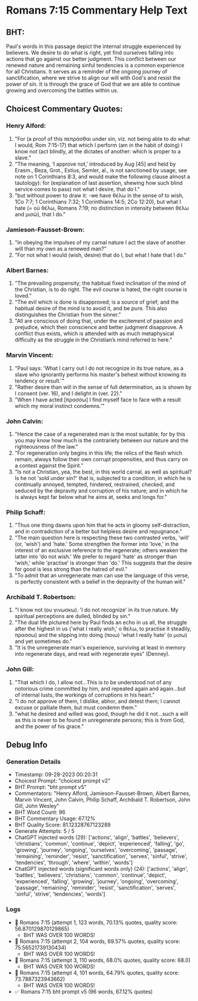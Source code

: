 # Romans 7:15 Commentary Help Text

## BHT:
Paul's words in this passage depict the internal struggle experienced by believers. We desire to do what is right, yet find ourselves falling into actions that go against our better judgment. This conflict between our renewed nature and remaining sinful tendencies is a common experience for all Christians. It serves as a reminder of the ongoing journey of sanctification, where we strive to align our will with God's and resist the power of sin. It is through the grace of God that we are able to continue growing and overcoming the battles within us.

## Choicest Commentary Quotes:
### Henry Alford:
1. "For (a proof of this πεπράσθαι under sin, viz. not being able to do what I would, Rom 7:15-17) that which I perform (am in the habit of doing) I know not (act blindly, at the dictates of another: which is proper to a slave." 
2. "The meaning, ‘I approve not,’ introduced by Aug [45] and held by Erasm., Beza, Grot., Estius, Semler, al., is not sanctioned by usage, see note on 1 Corinthians 8:3, and would make the following clause almost a tautology): for (explanation of last assertion, shewing how such blind service comes to pass) not what I desire, that do I."
3. "but without power to draw it: -we have θέλω in the sense of to wish, 1Co 7:7; 1 Corinthians 7:32; 1 Corinthians 14:5; 2Co 12:20), but what I hate (= οὐ θέλω, Romans 7:19; no distinction in intensity between θέλω and μισῶ), that I do."

### Jamieson-Fausset-Brown:
1. "In obeying the impulses of my carnal nature I act the slave of another will than my own as a renewed man?"
2. "For not what I would (wish, desire) that do I, but what I hate that I do."

### Albert Barnes:
1. "The prevailing propensity; the habitual fixed inclination of the mind of the Christian, is to do right. The evil course is hated, the right course is loved."
2. "The evil which is done is disapproved; is a source of grief; and the habitual desire of the mind is to avoid it, and be pure. This also distinguishes the Christian from the sinner."
3. "All are conscious of doing that, under the excitement of passion and prejudice, which their conscience and better judgment disapprove. A conflict thus exists, which is attended with as much metaphysical difficulty as the struggle in the Christian’s mind referred to here."

### Marvin Vincent:
1. "Paul says: 'What I carry out I do not recognize in its true nature, as a slave who ignorantly performs his master's behest without knowing its tendency or result.'" 
 2. "Rather desire than will in the sense of full determination, as is shown by I consent (ver. 16), and I delight in (ver. 22)." 
 3. "When I have acted [πρασσω] I find myself face to face with a result which my moral instinct condemns.'"

### John Calvin:
1. "Hence the case of a regenerated man is the most suitable; for by this you may know how much is the contrariety between our nature and the righteousness of the law."
2. "For regeneration only begins in this life; the relics of the flesh which remain, always follow their own corrupt propensities, and thus carry on a contest against the Spirit."
3. "Is not a Christian, yea, the best, in this world carnal, as well as spiritual? Is he not 'sold under sin?' that is, subjected to a condition, in which he is continually annoyed, tempted, hindered, restrained, checked, and seduced by the depravity and corruption of his nature; and in which he is always kept far below what he aims at, seeks and longs for."

### Philip Schaff:
1. "Thus one thing dawns upon him that he acts in gloomy self-distraction, and in contradiction of a better but helpless desire and repugnance."
2. "The main question here is respecting these two contrasted verbs, 'will' (or, 'wish') and 'hate.' Some strengthen the former into 'love,' in the interest of an exclusive reference to the regenerate; others weaken the latter into 'do not wish.' We prefer to regard 'hate' as stronger than 'wish,' while 'practise' is stronger than 'do.' This suggests that the desire for good is less strong than the hatred of evil."
3. "To admit that an unregenerate man can use the language of this verse, is perfectly consistent with a belief in the depravity of the human will."

### Archibald T. Robertson:
1. "I know not (ου γινωσκω). 'I do not recognize' in its true nature. My spiritual perceptions are dulled, blinded by sin."
2. "The dual life pictured here by Paul finds an echo in us all, the struggle after the highest in us ('what I really wish,' ο θελω, to practise it steadily, πρασσω) and the slipping into doing (ποιω) 'what I really hate' (ο μισω) and yet sometimes do."
3. "It is the unregenerate man's experience, surviving at least in memory into regenerate days, and read with regenerate eyes" (Denney).

### John Gill:
1. "That which I do, I allow not...This is to be understood not of any notorious crime committed by him, and repeated again and again...but of internal lusts, the workings of corruptions in his heart."
2. "I do not approve of them, I dislike, abhor, and detest them; I cannot excuse or palliate them, but must condemn them."
3. "what he desired and willed was good, though he did it not...such a will as this is never to be found in unregenerate persons; this is from God, and the power of his grace."


## Debug Info
### Generation Details
- Timestamp: 09-28-2023 00:20:31
- Choicest Prompt: "choicest prompt v2"
- BHT Prompt: "bht prompt v5"
- Commentators: "Henry Alford, Jamieson-Fausset-Brown, Albert Barnes, Marvin Vincent, John Calvin, Philip Schaff, Archibald T. Robertson, John Gill, John Wesley"
- BHT Word Count: 96
- BHT Commentary Usage: 67.12%
- BHT Quality Score: 81.12328767123289
- Generate Attempts: 5 / 5
- ChatGPT injected words (29):
	['actions', 'align', 'battles', 'believers', 'christians', 'common', 'continue', 'depict', 'experienced', 'falling', 'go', 'growing', 'journey', 'ongoing', 'ourselves', 'overcoming', 'passage', 'remaining', 'reminder', 'resist', 'sanctification', 'serves', 'sinful', 'strive', 'tendencies', 'through', 'where', 'within', 'words']
- ChatGPT injected words (significant words only) (24):
	['actions', 'align', 'battles', 'believers', 'christians', 'common', 'continue', 'depict', 'experienced', 'falling', 'growing', 'journey', 'ongoing', 'overcoming', 'passage', 'remaining', 'reminder', 'resist', 'sanctification', 'serves', 'sinful', 'strive', 'tendencies', 'words']

### Logs
- 🔄 Romans 7:15 (attempt 1, 123 words, 70.13% quotes, quality score: 56.870129870129865) 
	- BHT WAS OVER 100 WORDS!
- 🔄 Romans 7:15 (attempt 2, 104 words, 69.57% quotes, quality score: 75.56521739130434) 
	- BHT WAS OVER 100 WORDS!
- 🔄 Romans 7:15 (attempt 3, 110 words, 68.0% quotes, quality score: 68.0) 
	- BHT WAS OVER 100 WORDS!
- 🔄 Romans 7:15 (attempt 4, 101 words, 64.79% quotes, quality score: 73.7887323943662) 
	- BHT WAS OVER 100 WORDS!
- ✅ Romans 7:15 bht prompt v5 (96 words, 67.12% quotes)